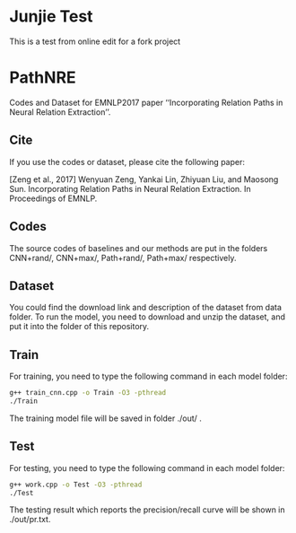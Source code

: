 # Junjie Test
This is a test from online edit for a fork project

# PathNRE
Codes and Dataset for EMNLP2017 paper ‘‘Incorporating Relation Paths in Neural Relation Extraction’’.

## Cite

If you use the codes or dataset, please cite the following paper:

[Zeng et al., 2017] Wenyuan Zeng, Yankai Lin, Zhiyuan Liu, and Maosong Sun. Incorporating Relation Paths in Neural Relation Extraction. In Proceedings of EMNLP.

## Codes

The source codes of baselines and our methods are put in the folders CNN+rand/, CNN+max/, Path+rand/, Path+max/ respectively.

## Dataset

You could find the download link and description of the dataset from data folder. To run the model, you need to download and unzip the dataset, and put it into the folder of this repository.

## Train

For training, you need to type the following command in each model folder:

```bash
g++ train_cnn.cpp -o Train -O3 -pthread
./Train
```

The training model file will be saved in folder ./out/ .

## Test

For testing, you need to type the following command in each model folder:

```bash
g++ work.cpp -o Test -O3 -pthread
./Test
```

The testing result which reports the precision/recall curve will be shown in ./out/pr.txt.

